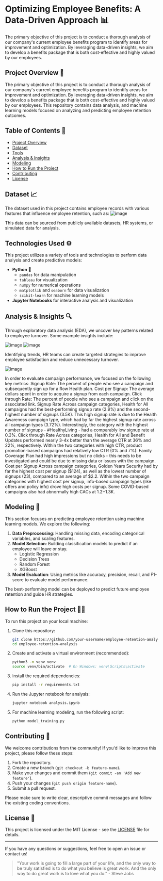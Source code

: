 # Optimizing Employee Benefits: A Data-Driven Approach 📊
The primary objective of this project is to conduct a thorough analysis of our company's current employee benefits program to identify areas for improvement and optimization. By leveraging data-driven insights, we aim to develop a benefits package that is both cost-effective and highly valued by our employees.

## Project Overview 🚀

The primary objective of this project is to conduct a thorough analysis of our company's current employee benefits program to identify areas for improvement and optimization. By leveraging data-driven insights, we aim to develop a benefits package that is both cost-effective and highly valued by our employees. This repository contains data analysis, and machine learning models focused on analyzing and predicting employee retention outcomes.

## Table of Contents 📑

- [Project Overview](#project-overview)
- [Dataset](#dataset)
- [Tools](#tools)
- [Analysis & Insights](#analysis--insights)
- [Modeling](#modeling)
- [How to Run the Project](#how-to-run-the-project)
- [Contributing](#contributing)
- [License](#license)

## Dataset 📈

The dataset used in this project contains employee records with various features that influence employee retention, such as:
![image](https://github.com/user-attachments/assets/ab1975ab-2e3d-4421-b3b1-652936d693a8)

This data can be sourced from publicly available datasets, HR systems, or simulated data for analysis.

## Technologies Used ⚙️

This project utilizes a variety of tools and technologies to perform data analysis and create predictive models:

- **Python** 🐍
  - `pandas` for data manipulation
  - `tableau` for visualization
  - `numpy` for numerical operations
  - `matplotlib` and `seaborn` for data visualization
  - `scikit-learn` for machine learning models
- **Jupyter Notebooks** for interactive analysis and visualization

## Analysis & Insights 🔍

Through exploratory data analysis (EDA), we uncover key patterns related to employee turnover. Some example insights include:

![image](https://github.com/user-attachments/assets/838ab09e-ce24-42ca-a937-a2efae20f758)
![image](https://github.com/user-attachments/assets/ff10048d-1e47-4b64-8bec-d83db4b32e7c)

Identifying trends, HR teams can create targeted strategies to improve employee satisfaction and reduce unnecessary turnover.

![image](https://github.com/user-attachments/assets/6add390d-d78c-4323-a4bc-e883c0d41a99)

In order to evaluate campaign performance, we focused on the following key metrics:
Signup Rate: The percent of people who see a campaign and subsequently sign up for a Row Health plan.
Cost per Signup: The average dollars spent in order to acquire a signup from each campaign.
Click through Rate: The percent of people who see a campaign and click on the associated link.
Signup Rate
Across campaign categories, Health for All campaigns had the best-performing signup rate (2.9%) and the second-highest number of signups (3.5K).
This high signup rate is due to the Health Awareness campaign type, which had by far the highest signup rate across all campaign types (3.72%).
Interestingly, the category with the highest number of signups - #HealthyLiving - had a comparably low signup rate at 0.3%.
Click through Rate
Across categories, Health for All and Benefit Updates performed nearly 3-4x better than the average CTR at 36% and 22%, respectively.
Within the two categories with high CTR, product promotion-based campaigns had relatively low CTR (0% and 7%).
Family Coverage Plan had high impressions but no clicks - this needs to be investigated and could be due to missing data or issues with the campaign.
Cost per Signup
Across campaign categories, Golden Years Security had by far the highest cost per signup ($124), as well as the lowest number of signups (23), compared to an average of $2.2.
Within the two campaign categories with highest cost per signup, info-based campaign types (like offers and policy info) drove high costs per signup.
Some COVID-based campaigns also had abnormally high CACs at $1.2-$1.3K.


## Modeling 🤖

This section focuses on predicting employee retention using machine learning models. We explore the following:

1. **Data Preprocessing**: Handling missing data, encoding categorical variables, and scaling features.
2. **Model Selection**: Building classification models to predict if an employee will leave or stay.
   - Logistic Regression
   - Decision Trees
   - Random Forest
   - XGBoost
3. **Model Evaluation**: Using metrics like accuracy, precision, recall, and F1-score to evaluate model performance.

The best-performing model can be deployed to predict future employee retention and guide HR strategies.

## How to Run the Project 🏃‍♀️

To run this project on your local machine:

1. Clone this repository:
    ```bash
    git clone https://github.com/your-username/employee-retention-analysis.git
    cd employee-retention-analysis
    ```

2. Create and activate a virtual environment (recommended):
    ```bash
    python3 -m venv venv
    source venv/bin/activate  # On Windows: venv\Scripts\activate
    ```

3. Install the required dependencies:
    ```bash
    pip install -r requirements.txt
    ```

4. Run the Jupyter notebook for analysis:
    ```bash
    jupyter notebook analysis.ipynb
    ```

5. For machine learning modeling, run the following script:
    ```bash
    python model_training.py
    ```

## Contributing 🤝

We welcome contributions from the community! If you'd like to improve this project, please follow these steps:

1. Fork the repository.
2. Create a new branch (`git checkout -b feature-name`).
3. Make your changes and commit them (`git commit -am 'Add new feature'`).
4. Push your changes (`git push origin feature-name`).
5. Submit a pull request.

Please make sure to write clear, descriptive commit messages and follow the existing coding conventions.

## License 📄

This project is licensed under the MIT License - see the [LICENSE](LICENSE) file for details.

---

If you have any questions or suggestions, feel free to open an issue or contact us!

>"Your work is going to fill a large part of your life, and the only way to be truly satisfied is to do what you believe is great work. And the only way to do great work is to love what you do." - Steve Jobs


